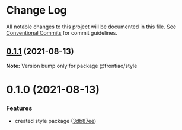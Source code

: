 # Change Log

All notable changes to this project will be documented in this file.
See [Conventional Commits](https://conventionalcommits.org) for commit guidelines.

## [0.1.1](https://github.com/mateusrdgs/frontiao-ui/compare/@frontiao/style@0.1.0...@frontiao/style@0.1.1) (2021-08-13)

**Note:** Version bump only for package @frontiao/style





# 0.1.0 (2021-08-13)


### Features

* created style package ([3db87ee](https://github.com/mateusrdgs/frontiao-ui/commit/3db87eed7e4b529d2802eefa7d732634f980a2a1))
